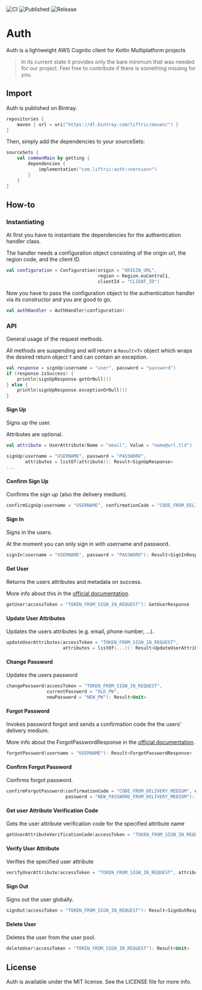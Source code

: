 ![CI](https://github.com/Liftric/auth/workflows/CI/badge.svg) ![Published](https://github.com/Liftric/auth/workflows/Publish%20to%20Bintray/badge.svg) ![Release](https://img.shields.io/github/v/release/liftric/auth?label=release)

# Auth

Auth is a lightweight AWS Cognito client for Kotlin Multiplatform projects

> In its current state it provides only the bare minimum that was needed for our project. Feel free to contribute if there is something missing for you.

## Import

Auth is published on Bintray.

```kotlin
repositories {
    maven { url = uri("https://dl.bintray.com/liftric/maven/") }
}
```

Then, simply add the dependencies to your sourceSets:

```kotlin
sourceSets {
    val commonMain by getting {
        dependencies {
            implementation("com.liftric:auth:<version>")
        }
    }
}
```

## How-to

### Instantiating

At first you have to instantiate the dependencies for the authentication handler class.

The handler needs a configuration object consisting of the origin url, the region code, and the client ID.

```kotlin
val configuration = Configuration(origin = "ORIGIN_URL",  
                                  region = Region.euCentral1,
                                  clientId = "CLIENT_ID") 
```

Now you have to pass the configuration object to the authentication handler via its constructor and you are good to go.

```kotlin
val authHandler = AuthHandler(configuration) 
```

### API

General usage of the request methods.

All methods are suspending and will return a `Result<T>` object which wraps the desired return object `T` and can contain an exception.

```kotlin
val response = signUp(username = "user", password = "password")
if (response.isSuccess) {
    println(signUpResponse.getOrNull())
} else {
    println(signUpResponse.exceptionOrNull())
}
```

#### Sign Up

Signs up the user.

Attributes are optional.

```kotlin
val attribute = UserAttribute(Name = "email", Value = "name@url.tld")

signUp(username = "USERNAME", password = "PASSWORD",
       attributes = listOf(attribute)): Result<SignUpResponse>
...
```

#### Confirm Sign Up

Confirms the sign up (also the delivery medium).

```kotlin
confirmSignUp(username = "USERNAME", confirmationCode = "CODE_FROM_DELIVERY_MEDIUM"): Result<Unit>
```

#### Sign In

Signs in the users.

At the moment you can only sign in with username and password.

```kotlin
signIn(username = "USERNAME", password = "PASSWORD"): Result<SignInResponse>
```

#### Get User

Returns the users attributes and metadata on success.

More info about this in the [official documentation](https://docs.aws.amazon.com/cognito-user-identity-pools/latest/APIReference/API_GetUser.html).

```kotlin
getUser(accessToken = "TOKEN_FROM_SIGN_IN_REQUEST"): GetUserResponse
```

#### Update User Attributes

Updates the users attributes (e.g. email, phone number, ...).

```kotlin
updateUserAttributes(accessToken = "TOKEN_FROM_SIGN_IN_REQUEST",
                     attributes = listOf(...)): Result<UpdateUserAttributesResponse>
```

#### Change Password

Updates the users password 

```kotlin
changePassword(accessToken = "TOKEN_FROM_SIGN_IN_REQUEST",
               currentPassword = "OLD_PW",
               newPassword = "NEW_PW"): Result<Unit>
```

#### Forgot Password

Invokes password forgot and sends a confirmation code the the users' delivery medium.

More info about the ForgotPasswordResponse in the [official documentation](https://docs.aws.amazon.com/cognito-user-identity-pools/latest/APIReference/API_CodeDeliveryDetailsType.html).

```kotlin
forgotPassword(username = "USERNAME"): Result<ForgotPasswordResponse>
```

#### Confirm Forgot Password

Confirms forgot password.

```kotlin
confirmForgotPassword(confirmationCode = "CODE_FROM_DELIVERY_MEDIUM", username = "USERNAME", 
                      password = "NEW_PASSWORD_FROM_DELIVERY_MEDIUM"): Result<Unit>
```

#### Get user Attribute Verification Code

Gets the user attribute verification code for the specified attribute name

```kotlin
getUserAttributeVerificationCode(accessToken = "TOKEN_FROM_SIGN_IN_REQUEST", attributeName = "EMAIL", clientMetadata = null): Result<UpdateUserAttributesResponse>
```

#### Verify User Attribute

Verifies the specified user attribute

```kotlin
verifyUserAttribute(accessToken = "TOKEN_FROM_SIGN_IN_REQUEST", attributeName = "EMAIL", code = "CODE_FROM_DELIVERY_MEDIUM"): Result<Unit>
```

#### Sign Out

Signs out the user globally.

```kotlin
signOut(accessToken = "TOKEN_FROM_SIGN_IN_REQUEST"): Result<SignOutResponse>
```

#### Delete User

Deletes the user from the user pool.

```kotlin
deleteUser(accessToken = "TOKEN_FROM_SIGN_IN_REQUEST"): Result<Unit>
```

## License

Auth is available under the MIT license. See the LICENSE file for more info.
